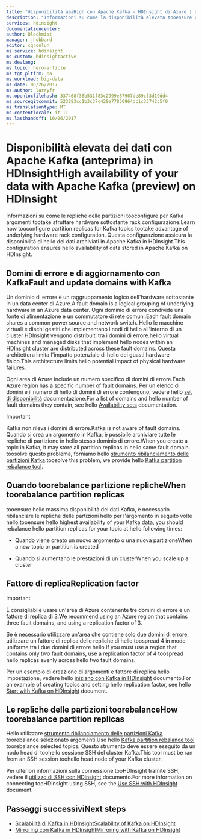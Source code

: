 ```yaml
---
title: "disponibilità aaaHigh con Apache Kafka - HDInsight di Azure | Documenti Microsoft"
description: "Informazioni su come la disponibilità elevata tooensure con Apache Kafka in Azure HDInsight. Informazioni su come toorebalance partizionare le repliche Kafka in modo che siano in diversi domini di errore all'interno di hello area che contiene HDInsight di Azure."
services: hdinsight
documentationcenter: 
author: Blackmist
manager: jhubbard
editor: cgronlun
ms.service: hdinsight
ms.custom: hdinsightactive
ms.devlang: 
ms.topic: hero-article
ms.tgt_pltfrm: na
ms.workload: big-data
ms.date: 06/26/2017
ms.author: larryfr
ms.openlocfilehash: 337468f36b531f83c2999e87907de89cf3d19dd4
ms.sourcegitcommit: 523283cc1b3c37c428e77850964dc1c33742c5f0
ms.translationtype: MT
ms.contentlocale: it-IT
ms.lasthandoff: 10/06/2017
---
```

# <a name="high-availability-of-your-data-with-apache-kafka-preview-on-hdinsight"></a><span data-ttu-id="368f8-104">Disponibilità elevata dei dati con Apache Kafka (anteprima) in HDInsight</span><span class="sxs-lookup"><span data-stu-id="368f8-104">High availability of your data with Apache Kafka (preview) on HDInsight</span></span>

<span data-ttu-id="368f8-105">Informazioni su come le repliche delle partizioni tooconfigure per Kafka argomenti tootake sfruttare hardware sottostante rack configurazione.</span><span class="sxs-lookup"><span data-stu-id="368f8-105">Learn how tooconfigure partition replicas for Kafka topics tootake advantage of underlying hardware rack configuration.</span></span> <span data-ttu-id="368f8-106">Questa configurazione assicura la disponibilità di hello dei dati archiviati in Apache Kafka in HDInsight.</span><span class="sxs-lookup"><span data-stu-id="368f8-106">This configuration ensures hello availability of data stored in Apache Kafka on HDInsight.</span></span>

## <a name="fault-and-update-domains-with-kafka"></a><span data-ttu-id="368f8-107">Domini di errore e di aggiornamento con Kafka</span><span class="sxs-lookup"><span data-stu-id="368f8-107">Fault and update domains with Kafka</span></span>

<span data-ttu-id="368f8-108">Un dominio di errore è un raggruppamento logico dell'hardware sottostante in un data center di Azure.</span><span class="sxs-lookup"><span data-stu-id="368f8-108">A fault domain is a logical grouping of underlying hardware in an Azure data center.</span></span> <span data-ttu-id="368f8-109">Ogni dominio di errore condivide una fonte di alimentazione e un commutatore di rete comuni.</span><span class="sxs-lookup"><span data-stu-id="368f8-109">Each fault domain shares a common power source and network switch.</span></span> <span data-ttu-id="368f8-110">Hello le macchine virtuali e dischi gestiti che implementano i nodi di hello all'interno di un cluster HDInsight vengono distribuiti tra i domini di errore.</span><span class="sxs-lookup"><span data-stu-id="368f8-110">hello virtual machines and managed disks that implement hello nodes within an HDInsight cluster are distributed across these fault domains.</span></span> <span data-ttu-id="368f8-111">Questa architettura limita l'impatto potenziale di hello dei guasti hardware fisico.</span><span class="sxs-lookup"><span data-stu-id="368f8-111">This architecture limits hello potential impact of physical hardware failures.</span></span>

<span data-ttu-id="368f8-112">Ogni area di Azure include un numero specifico di domini di errore.</span><span class="sxs-lookup"><span data-stu-id="368f8-112">Each Azure region has a specific number of fault domains.</span></span> <span data-ttu-id="368f8-113">Per un elenco di domini e il numero di hello di domini di errore contengono, vedere hello [set di disponibilità](../virtual-machines/linux/regions-and-availability.md#availability-sets) documentazione.</span><span class="sxs-lookup"><span data-stu-id="368f8-113">For a list of domains and hello number of fault domains they contain, see hello [Availability sets](../virtual-machines/linux/regions-and-availability.md#availability-sets) documentation.</span></span>

> [!IMPORTANT]
> <span data-ttu-id="368f8-114">Kafka non rileva i domini di errore.</span><span class="sxs-lookup"><span data-stu-id="368f8-114">Kafka is not aware of fault domains.</span></span> <span data-ttu-id="368f8-115">Quando si crea un argomento in Kafka, è possibile archiviare tutte le repliche di partizione in hello stesso dominio di errore.</span><span class="sxs-lookup"><span data-stu-id="368f8-115">When you create a topic in Kafka, it may store all partition replicas in hello same fault domain.</span></span> <span data-ttu-id="368f8-116">toosolve questo problema, forniamo hello [strumento ribilanciamento delle partizioni Kafka](https://github.com/hdinsight/hdinsight-kafka-tools).</span><span class="sxs-lookup"><span data-stu-id="368f8-116">toosolve this problem, we provide hello [Kafka partition rebalance tool](https://github.com/hdinsight/hdinsight-kafka-tools).</span></span>

## <a name="when-toorebalance-partition-replicas"></a><span data-ttu-id="368f8-117">Quando toorebalance partizione repliche</span><span class="sxs-lookup"><span data-stu-id="368f8-117">When toorebalance partition replicas</span></span>

<span data-ttu-id="368f8-118">tooensure hello massima disponibilità dei dati Kafka, è necessario ribilanciare le repliche delle partizioni hello per l'argomento in seguito volte hello:</span><span class="sxs-lookup"><span data-stu-id="368f8-118">tooensure hello highest availability of your Kafka data, you should rebalance hello partition replicas for your topic at hello following times:</span></span>

* <span data-ttu-id="368f8-119">Quando viene creato un nuovo argomento o una nuova partizione</span><span class="sxs-lookup"><span data-stu-id="368f8-119">When a new topic or partition is created</span></span>

* <span data-ttu-id="368f8-120">Quando si aumentano le prestazioni di un cluster</span><span class="sxs-lookup"><span data-stu-id="368f8-120">When you scale up a cluster</span></span>

## <a name="replication-factor"></a><span data-ttu-id="368f8-121">Fattore di replica</span><span class="sxs-lookup"><span data-stu-id="368f8-121">Replication factor</span></span>

> [!IMPORTANT]
> <span data-ttu-id="368f8-122">È consigliabile usare un'area di Azure contenente tre domini di errore e un fattore di replica di 3.</span><span class="sxs-lookup"><span data-stu-id="368f8-122">We recommend using an Azure region that contains three fault domains, and using a replication factor of 3.</span></span>

<span data-ttu-id="368f8-123">Se è necessario utilizzare un'area che contiene solo due domini di errore, utilizzare un fattore di replica delle repliche di hello toospread 4 in modo uniforme tra i due domini di errore hello.</span><span class="sxs-lookup"><span data-stu-id="368f8-123">If you must use a region that contains only two fault domains, use a replication factor of 4 toospread hello replicas evenly across hello two fault domains.</span></span>

<span data-ttu-id="368f8-124">Per un esempio di creazione di argomenti e fattore di replica hello impostazione, vedere hello [iniziano con Kafka in HDInsight](hdinsight-apache-kafka-get-started.md) documento.</span><span class="sxs-lookup"><span data-stu-id="368f8-124">For an example of creating topics and setting hello replication factor, see hello [Start with Kafka on HDInsight](hdinsight-apache-kafka-get-started.md) document.</span></span>

## <a name="how-toorebalance-partition-replicas"></a><span data-ttu-id="368f8-125">Le repliche delle partizioni toorebalance</span><span class="sxs-lookup"><span data-stu-id="368f8-125">How toorebalance partition replicas</span></span>

<span data-ttu-id="368f8-126">Hello utilizzare [strumento ribilanciamento delle partizioni Kafka](https://github.com/hdinsight/hdinsight-kafka-tools) toorebalance selezionato argomenti.</span><span class="sxs-lookup"><span data-stu-id="368f8-126">Use hello [Kafka partition rebalance tool](https://github.com/hdinsight/hdinsight-kafka-tools) toorebalance selected topics.</span></span> <span data-ttu-id="368f8-127">Questo strumento deve essere eseguito da un nodo head di toohello sessione SSH del cluster Kafka.</span><span class="sxs-lookup"><span data-stu-id="368f8-127">This tool must be ran from an SSH session toohello head node of your Kafka cluster.</span></span>

<span data-ttu-id="368f8-128">Per ulteriori informazioni sulla connessione tooHDInsight tramite SSH, vedere il [utilizzo di SSH con HDInsight](hdinsight-hadoop-linux-use-ssh-unix.md) documento.</span><span class="sxs-lookup"><span data-stu-id="368f8-128">For more information on connecting tooHDInsight using SSH, see the [Use SSH with HDInsight](hdinsight-hadoop-linux-use-ssh-unix.md) document.</span></span>

## <a name="next-steps"></a><span data-ttu-id="368f8-129">Passaggi successivi</span><span class="sxs-lookup"><span data-stu-id="368f8-129">Next steps</span></span>

* [<span data-ttu-id="368f8-130">Scalabilità di Kafka in HDInsight</span><span class="sxs-lookup"><span data-stu-id="368f8-130">Scalability of Kafka on HDInsight</span></span>](hdinsight-apache-kafka-scalability.md)
* [<span data-ttu-id="368f8-131">Mirroring con Kafka in HDInsight</span><span class="sxs-lookup"><span data-stu-id="368f8-131">Mirroring with Kafka on HDInsight</span></span>](hdinsight-apache-kafka-mirroring.md)